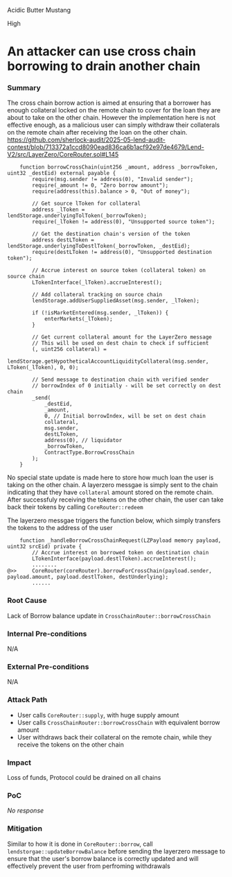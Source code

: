 Acidic Butter Mustang

High

# An attacker can use cross chain borrowing to drain another chain

### Summary

The cross chain borrow action is aimed at ensuring that a borrower has enough collateral locked on the remote chain to cover for the loan they are about to take on the other chain. However the implementation here is not effective enough, as a malicious user can simply withdraw their collaterals on the remote chain after receiving the loan on the other chain.
https://github.com/sherlock-audit/2025-05-lend-audit-contest/blob/713372a1ccd8090ead836ca6b1acf92e97de4679/Lend-V2/src/LayerZero/CoreRouter.sol#L145

```solidity
    function borrowCrossChain(uint256 _amount, address _borrowToken, uint32 _destEid) external payable {
        require(msg.sender != address(0), "Invalid sender");
        require(_amount != 0, "Zero borrow amount");
        require(address(this).balance > 0, "Out of money");

        // Get source lToken for collateral
        address _lToken = lendStorage.underlyingTolToken(_borrowToken);
        require(_lToken != address(0), "Unsupported source token");

        // Get the destination chain's version of the token
        address destLToken = lendStorage.underlyingToDestlToken(_borrowToken, _destEid);
        require(destLToken != address(0), "Unsupported destination token");

        // Accrue interest on source token (collateral token) on source chain
        LTokenInterface(_lToken).accrueInterest();

        // Add collateral tracking on source chain
        lendStorage.addUserSuppliedAsset(msg.sender, _lToken);

        if (!isMarketEntered(msg.sender, _lToken)) {
            enterMarkets(_lToken);
        }

        // Get current collateral amount for the LayerZero message
        // This will be used on dest chain to check if sufficient
        (, uint256 collateral) =
            lendStorage.getHypotheticalAccountLiquidityCollateral(msg.sender, LToken(_lToken), 0, 0);

        // Send message to destination chain with verified sender
        // borrowIndex of 0 initially - will be set correctly on dest chain
        _send(
            _destEid,
            _amount,
            0, // Initial borrowIndex, will be set on dest chain
            collateral,
            msg.sender,
            destLToken,
            address(0), // liquidator
            _borrowToken,
            ContractType.BorrowCrossChain
        );
    }
```

No special state update is made here to store how much loan the user is taking on the other chain. A layerzero messgae is simply sent to the chain indicating that they have `collateral` amount stored on the remote chain. After successfuly receiving the tokens on the other chain, the user can take back their tokens by calling `CoreRouter::redeem`

The layerzero messgae triggers the function below, which simply transfers the tokens to the address of the user

```solidity
    function _handleBorrowCrossChainRequest(LZPayload memory payload, uint32 srcEid) private {
        // Accrue interest on borrowed token on destination chain
        LTokenInterface(payload.destlToken).accrueInterest();
        ........
@>>     CoreRouter(coreRouter).borrowForCrossChain(payload.sender, payload.amount, payload.destlToken, destUnderlying);
        ......
```

### Root Cause

Lack of Borrow balance update in `CrossChainRouter::borrowCrossChain` 

### Internal Pre-conditions

N/A

### External Pre-conditions

N/A

### Attack Path

* User calls `CoreRouter::supply`, with huge supply amount
* User calls `CrossChainRouter::borrowCrossChain` with equivalent borrow amount
* User withdraws back their collateral on the remote chain, while they receive the tokens on the other chain

### Impact

Loss of funds, Protocol could be drained on all chains

### PoC

_No response_

### Mitigation

Similar to how it is done in `CoreRouter::borrow`, call `lendstorgae::updateBorrowBalance` before sending the layerzero message to ensure that the user's borrow balance is correctly updated and will effectively prevent the user from perfroming withdrawals